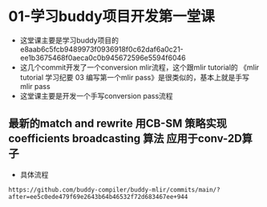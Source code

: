# 01-学习buddy项目开发第一堂课
- 这堂课主要是学习buddy项目的e8aab6c5fcb9489973f0936918f0c62daf6a0c21-ee1b3675468f0aeca0c0b945672596e5594f6046
- 这几个commit开发了一个conversion mlir流程，这个跟mlir tutorial的 《mlir tutorial 学习纪要 03 编写第一个mlir pass》是很类似的，基本上就是手写mlir pass
- 这堂课主要是开发一个手写conversion pass流程

## 最新的match and rewrite 用CB-SM 策略实现  coefficients broadcasting 算法 应用于conv-2D算子
- 具体流程
```
https://github.com/buddy-compiler/buddy-mlir/commits/main/?after=ee5c0ede479f69e2643b64b46532f72d683467ee+944
```
